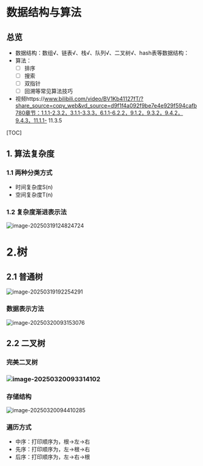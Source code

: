 # 数据结构与算法

## 总览

- 数据结构：数组√、链表√、栈√、队列√、⼆叉树√、hash表等数据结构：
- 算法：
  - [ ] 排序
  - [ ] 搜索
  - [ ] 双指针
  - [ ] 回溯等常⻅算法技巧
- 视频https://www.bilibili.com/video/BV1Kb41127fT/?share_source=copy_web&vd_source=d9f1f4a092f9be7e4e929f594cafb780章节：1.1.1-2.3.2，3.1.1-3.3.3，6.1.1-6.2.2，9.1.2，9.3.2，9.4.2，9.4.3，11.1.1- 11.3.5

[TOC]

## 1. 算法复杂度

### 1.1 两种分类方式

- 时间复杂度S(n)
- 空间复杂度T(n)

### 1.2 复杂度渐进表示法

   ![image-20250319124824724](https://java-sky-take-outzyd.oss-cn-beijing.aliyuncs.com/typora/20250321135455469.png)

# 2.树

## 2.1 普通树

![image-20250319192254291](https://java-sky-take-outzyd.oss-cn-beijing.aliyuncs.com/typora/20250321135459120.png)

### 数据表示方法

![image-20250320093153076](https://java-sky-take-outzyd.oss-cn-beijing.aliyuncs.com/typora/20250321135501838.png)

## 2.2 二叉树

### 完美二叉树

### ![image-20250320093314102](https://java-sky-take-outzyd.oss-cn-beijing.aliyuncs.com/typora/20250321135504372.png)

### 存储结构

![image-20250320094410285](https://java-sky-take-outzyd.oss-cn-beijing.aliyuncs.com/typora/20250321135507083.png)

### 遍历方式

- 中序：打印顺序为，根->左->右
- 先序：打印顺序为，左->根->右
- 后序：打印顺序为，左->右->根



